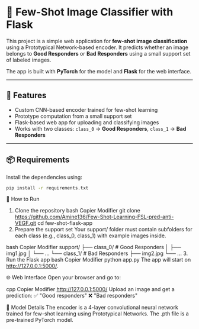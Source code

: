 # 🧠 Few-Shot Image Classifier with Flask

This project is a simple web application for **few-shot image classification** using a Prototypical Network-based encoder. It predicts whether an image belongs to **Good Responders** or **Bad Responders** using a small support set of labeled images.

The app is built with **PyTorch** for the model and **Flask** for the web interface.

---

## 🔧 Features

- Custom CNN-based encoder trained for few-shot learning
- Prototype computation from a small support set
- Flask-based web app for uploading and classifying images
- Works with two classes: `class_0` → **Good Responders**, `class_1` → **Bad Responders**

---



## 📦 Requirements

Install the dependencies using:

```bash
pip install -r requirements.txt
```

🚀 How to Run
1. Clone the repository
bash
Copier
Modifier
git clone https://github.com/Amine136/Few-Shot-Learning-FSL-pred-anti-VEGF.git
cd few-shot-flask-app
2. Prepare the support set
Your support/ folder must contain subfolders for each class (e.g., class_0, class_1) with example images inside.

bash
Copier
Modifier
support/
├── class_0/   # Good Responders
│   ├── img1.jpg
│   └── ...
└── class_1/   # Bad Responders
    ├── img2.jpg
    └── ...
3. Run the Flask app
bash
Copier
Modifier
python app.py
The app will start on http://127.0.0.1:5000/.

🌐 Web Interface
Open your browser and go to:

cpp
Copier
Modifier
http://127.0.0.1:5000/
Upload an image and get a prediction:
✅ "Good responders"
❌ "Bad responders"

🧠 Model Details
The encoder is a 4-layer convolutional neural network trained for few-shot learning using Prototypical Networks. The .pth file is a pre-trained PyTorch model.

